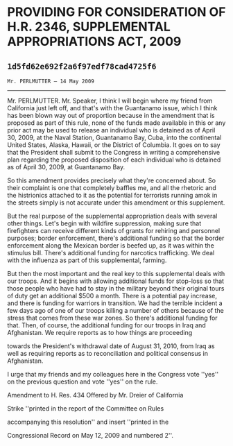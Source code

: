 # PROVIDING FOR CONSIDERATION OF H.R. 2346, SUPPLEMENTAL APPROPRIATIONS  ACT, 2009
## `1d5fd62e692f2a6f97edf78cad4725f6`
`Mr. PERLMUTTER — 14 May 2009`

---


Mr. PERLMUTTER. Mr. Speaker, I think I will begin where my friend 
from California just left off, and that's with the Guantanamo issue, 
which I think has been blown way out of proportion because in the 
amendment that is proposed as part of this rule, none of the funds made 
available in this or any prior act may be used to release an individual 
who is detained as of April 30, 2009, at the Naval Station, Guantanamo 
Bay, Cuba, into the continental United States, Alaska, Hawaii, or the 
District of Columbia. It goes on to say that the President shall submit 
to the Congress in writing a comprehensive plan regarding the proposed 
disposition of each individual who is detained as of April 30, 2009, at 
Guantanamo Bay.

So this amendment provides precisely what they're concerned about. So 
their complaint is one that completely baffles me, and all the rhetoric 
and the histrionics attached to it as the potential for terrorists 
running amok in the streets simply is not accurate under this amendment 
or this supplement.

But the real purpose of the supplemental appropriation deals with 
several other things. Let's begin with wildfire suppression, making 
sure that firefighters can receive different kinds of grants for 
rehiring and personnel purposes; border enforcement, there's additional 
funding so that the border enforcement along the Mexican border is 
beefed up, as it was within the stimulus bill. There's additional 
funding for narcotics trafficking. We deal with the influenza as part 
of this supplemental, farming.

But then the most important and the real key to this supplemental 
deals with our troops. And it begins with allowing additional funds for 
stop-loss so that those people who have had to stay in the military 
beyond their original tours of duty get an additional $500 a month. 
There is a potential pay increase, and there is funding for warriors in 
transition. We had the terrible incident a few days ago of one of our 
troops killing a number of others because of the stress that comes from 
these war zones. So there's additional funding for that. Then, of 
course, the additional funding for our troops in Iraq and Afghanistan. 
We require reports as to how things are proceeding


towards the President's withdrawal date of August 31, 2010, from Iraq 
as well as requiring reports as to reconciliation and political 
consensus in Afghanistan.

I urge that my friends and my colleagues here in the Congress vote 
''yes'' on the previous question and vote ''yes'' on the rule.




Amendment to H. Res. 434 Offered by Mr. Dreier of California




 Strike ''printed in the report of the Committee on Rules 


 accompanying this resolution'' and insert ''printed in the 


 Congressional Record on May 12, 2009 and numbered 2''.